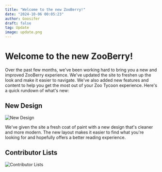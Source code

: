```yaml
---
title: "Welcome to the new ZooBerry!"
date: "2024-10-06 00:05:23"
author: Goosifer
draft: false
tag: Update
image: update.png
---
```


# Welcome to the new ZooBerry!

Over the past few months, we've been working hard to bring you a new and improved ZooBerry experience. We've updated the site to freshen up the look and make it easier to navigate. We've also added new features and content to help you get the most out of your Zoo Tycoon experience. Here's a quick rundown of what's new:

## New Design

![New Design](/blog/welcome-to-zb-2.0/images/zb1.jpg)

We've given the site a fresh coat of paint with a new design that's cleaner and more modern. The new layout makes it easier to find what you're looking for and hopefully offers a better reading experience.

## Contributor Lists

![Contributor Lists](/blog/welcome-to-zb-2.0/images/zb2.jpg)